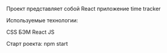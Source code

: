 Проект представляет собой React приложение time tracker

Используемые технологии:

CSS БЭМ React JS

Старт роекта: npm start